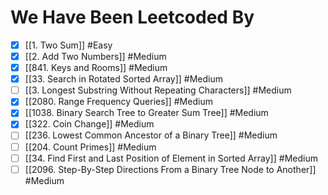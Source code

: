 # We Have Been Leetcoded By

- [x] [[1. Two Sum]] #Easy  
- [x] [[2. Add Two Numbers]] #Medium 
- [x] [[841. Keys and Rooms]] #Medium 
- [x] [[33. Search in Rotated Sorted Array]] #Medium 
- [ ] [[3. Longest Substring Without Repeating Characters]] #Medium 
- [x] [[2080. Range Frequency Queries]] #Medium 
- [x] [[1038. Binary Search Tree to Greater Sum Tree]] #Medium 
- [x] [[322. Coin Change]] #Medium 
- [ ] [[236. Lowest Common Ancestor of a Binary Tree]]  #Medium 
- [ ] [[204. Count Primes]]  #Medium 
- [ ] [[34. Find First and Last Position of Element in Sorted Array]]  #Medium 
- [ ] [[2096. Step-By-Step Directions From a Binary Tree Node to Another]]  #Medium 
